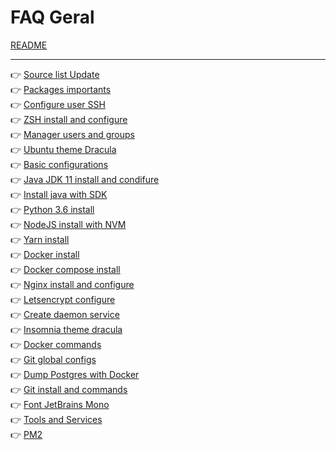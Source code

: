 # FAQ Geral

[README](./README.md)

<hr />

👉 [Source list Update](./geral/source-list-update.md)<br />
👉 [Packages importants](./geral/packages-importants.md)<br />
👉 [Configure user SSH](./geral/configure-user-ssh.md)<br />
👉 [ZSH install and configure](./geral/zsh-install-and-configure.md)<br />
👉 [Manager users and groups](./geral/manager-users-and-groups.md)<br />
👉 [Ubuntu theme Dracula](./geral/ubuntu-theme-dracula.md)<br />
👉 [Basic configurations](./geral/basic-configurations.md)<br />
👉 [Java JDK 11 install and condifure](./geral/java-jdk-11-install-and-configure.md)<br />
👉 [Install java with SDK](./geral/install-java-with-sdk.md)<br />
👉 [Python 3.6 install](./geral/python-3.6-install.md)<br />
👉 [NodeJS install with NVM](./geral/nodejs-install-with-nvm.md)<br />
👉 [Yarn install](./geral/yarn-install.md)<br />
👉 [Docker install](./geral/docker-install.md)<br />
👉 [Docker compose install](./geral/docker-compose-install.md)<br />
👉 [Nginx install and configure](./geral/nginx-install-and-configure.md)<br />
👉 [Letsencrypt configure](./geral/letsencrypt-configure.md)<br />
👉 [Create daemon service](./geral/create-daemon-service-spring-boot.md)<br />
👉 [Insomnia theme dracula](./geral/insomnia-theme-dracula.md)<br />
👉 [Docker commands](./geral/docker-commands.md)<br />
👉 [Git global configs](./geral/git-global-configs.md)<br />
👉 [Dump Postgres with Docker](./geral/dump-postgres-docker.md)<br />
👉 [Git install and commands](./geral/git-install-and-commands.md)<br />
👉 [Font JetBrains Mono](./geral/font-jetbrains-mono.md)<br />
👉 [Tools and Services](./geral/tools-and-services.md)<br />
👉 [PM2](./geral/pm2.md)
